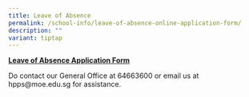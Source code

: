 ```yaml
---
title: Leave of Absence
permalink: /school-info/leave-of-absence-online-application-form/
description: ""
variant: tiptap
---
```

<p><strong><a href="/files/leave_of_absence_form_aa_24_Jun_2024.pdf" rel="noopener noreferrer nofollow" target="_blank">Leave of Absence Application Form</a></strong>
</p>
<p>Do contact our General Office at 64663600 or email us at hpps@moe.edu.sg
for assistance.</p>